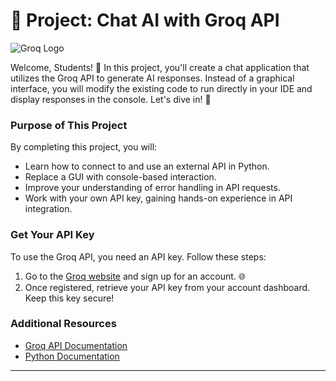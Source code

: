 # 🤖 Project: Chat AI with Groq API

![Groq Logo](https://cdn.asp.events/CLIENT_Informa__AADDE28D_5056_B739_5481D63BF875B0DF/sites/ai-summit-NY-2022/media/libraries/exhibitors/0b84f0a6-3bbd-11ee-bff906bd0f937899-cover-image.png/fit-in/1500x9999/filters:no_upscale())

Welcome, Students! 🐍 In this project, you'll create a chat application that utilizes the Groq API to generate AI responses. Instead of a graphical interface, you will modify the existing code to run directly in your IDE and display responses in the console. Let's dive in! 🚀

### Purpose of This Project

By completing this project, you will:
- Learn how to connect to and use an external API in Python.
- Replace a GUI with console-based interaction.
- Improve your understanding of error handling in API requests.
- Work with your own API key, gaining hands-on experience in API integration.

### Get Your API Key

To use the Groq API, you need an API key. Follow these steps:
1. Go to the [Groq website](https://groq.com/) and sign up for an account. 🌐
2. Once registered, retrieve your API key from your account dashboard. Keep this key secure!

### Additional Resources
- [Groq API Documentation](https://console.groq.com/docs/quickstart)
- [Python Documentation](https://docs.python.org/3/)


--- 